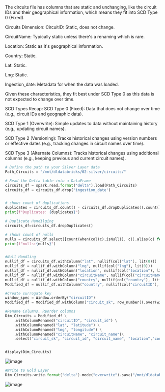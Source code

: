 

The circuits file has columns that are static and unchanging, like the circuit IDs and their geographical information, which means they fit into SCD Type 0 (Fixed).

Circuits Dimension:
CircuitID: Static, does not change.

CircuitName: Typically static unless there's a renaming which is rare.

Location: Static as it's geographical information.

Country: Static.

Lat: Static.

Lng: Static.

Ingestion_date: Metadata for when the data was loaded.

Given these characteristics, they fit best under SCD Type 0 as this data is not expected to change over time.

SCD Types Recap:
SCD Type 0 (Fixed): Data that does not change over time (e.g., circuit IDs and geographic data).

SCD Type 1 (Overwrite): Simple updates to data without maintaining history (e.g., updating circuit names).

SCD Type 2 (Versioning): Tracks historical changes using version numbers or effective dates (e.g., tracking changes in circuit names over time).

SCD Type 3 (Alternate Columns): Tracks historical changes using additional columns (e.g., keeping previous and current circuit names).


```python
# Define the path to your Silver Layer data
Path_Circuits = "/mnt/dldatabricks/02-silver/circuits/"

# Read the Delta table into a DataFrame
circuits_df = spark.read.format("delta").load(Path_Circuits)
circuits_df = circuits_df.drop('ingestion_date')


# shows count of duplications
duplicates = circuits_df.count() - circuits_df.dropDuplicates().count()
print(f"Duplicates: {duplicates}")

# Duplicate Handilging
circuits_df=circuits_df.dropDuplicates()

# shows count of nulls
nulls = circuits_df.select([count(when(col(c).isNull(), c)).alias(c) for c in circuits_df.columns]).toPandas()
print(f"nulls:{nulls}")


#Null Handling
nullif_df = circuits_df.withColumn("lat", nullif(col("lat"), lit(0)))
nullif_df = nullif_df.withColumn("lng", nullif(col("lng"), lit(0)))
nullif_df = nullif_df.withColumn("location", nullif(col("location"), lit("")))
nullif_df = nullif_df.withColumn("circuitName", nullif(col("circuitName"), lit("")))
nullif_df = nullif_df.withColumn("country", nullif(col("country"), lit(""))) 
Modified_df = nullif_df.withColumn("country", nullif(col("circuitID"), lit(""))) 

#Create surrogate key
window_spec = Window.orderBy("circuitID")
Modified_df = Modified_df.withColumn("circuit_sk", row_number().over(window_spec))

#Rename Columns, Reorder columns
Dim_Circuits = Modified_df \
    .withColumnRenamed("circuitID", "circuit_id") \
    .withColumnRenamed("lat", "latitude") \
    .withColumnRenamed("lng", "longitude") \
    .withColumnRenamed("circuitName", "circuit_name")\
    .select("circuit_sk", "circuit_id", "circuit_name", "location","country","latitude", "longitude")


display(Dim_Circuits)
````
![image](https://github.com/user-attachments/assets/ab3852df-fde7-4046-b399-8a2986554f62)

````python
#Write to Gold Layer
Dim_Circuits.write.format("delta").mode("overwrite").save("/mnt/dldatabricks/03-gold/Dim_Circuits")
````
![image](https://github.com/user-attachments/assets/92195396-b28b-4d28-8cca-56532a75815a)

